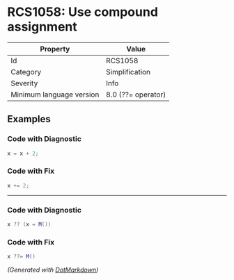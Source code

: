 # RCS1058: Use compound assignment

| Property                 | Value                 |
| ------------------------ | --------------------- |
| Id                       | RCS1058               |
| Category                 | Simplification        |
| Severity                 | Info                  |
| Minimum language version | 8\.0 \(??= operator\) |

## Examples

### Code with Diagnostic

```csharp
x = x + 2;
```

### Code with Fix

```csharp
x += 2;
```

- - -

### Code with Diagnostic

```csharp
x ?? (x = M())
```

### Code with Fix

```csharp
x ??= M()
```


*\(Generated with [DotMarkdown](http://github.com/JosefPihrt/DotMarkdown)\)*